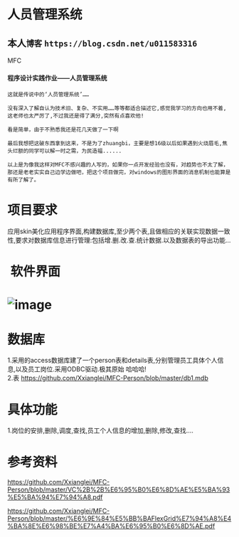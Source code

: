 # 人员管理系统
## 本人`博客` `https://blog.csdn.net/u011583316`</br>
MFC
#### 程序设计实践作业——人员管理系统

    这就是传说中的‘人员管理系统’……

    没有深入了解自认为技术旧、复杂、不实用……等等都适合描述它,感觉我学习的方向也用不着,这老师也太严厉了,不过我还是得了满分,突然有点喜欢他!

    看是简单，由于不熟悉我还是花几天做了一下啊

    最后我想把这破东西拿到这来，不是为了zhuangbi，主要是想16级以后如果遇到火烧眉毛,焦头烂额的同学可以解一时之需，为民造福......

    以上是为像我这样对MFC不感兴趣的人写的，如果你一点开发经验也没有，对趋势也不太了解，那还是老老实实自己边学边做吧，把这个项目做完，对windows的图形界面的消息机制也能算是有所了解了。
#  项目要求
应用skin美化应用程序界面,构建数据库,至少两个表,且做相应的关联实现数据一致性,要求对数据库信息进行管理:包括增.删.改.查.统计数据.以及数据表的导出功能...
#  软件界面
# ![image](https://github.com/Xxianglei/MFC-Person/blob/master/IMG_20180520_170113.jpg)

# 数据库
1.采用的access数据库建了一个person表和details表,分别管理员工具体个人信息,以及员工岗位.采用ODBC驱动.极其原始 哈哈哈!<br>
2.表 https://github.com/Xxianglei/MFC-Person/blob/master/db1.mdb<br>
# 具体功能
1.岗位的安排,删除,调度,查找,员工个人信息的增加,删除,修改,查找....<br>

# 参考资料
https://github.com/Xxianglei/MFC-Person/blob/master/VC%2B%2B%E6%95%B0%E6%8D%AE%E5%BA%93%E5%BA%94%E7%94%A8.pdf<br>

https://github.com/Xxianglei/MFC-Person/blob/master/%E6%9E%84%E5%BB%BAFlexGrid%E7%94%A8%E4%BA%8E%E6%98%BE%E7%A4%BA%E6%95%B0%E6%8D%AE.pdf<br>


